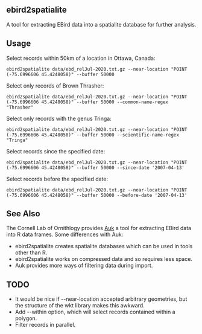 ebird2spatialite
----------------
A tool for extracting EBird data into a spatialite database for further
analysis.

Usage
-----

Select records within 50km of a location in Ottawa, Canada:
```
ebird2spatialite data/ebd_relJul-2020.txt.gz --near-location "POINT (-75.6996606 45.4248058)" --buffer 50000
```

Select only records of Brown Thrasher:
```
ebird2spatialite data/ebd_relJul-2020.txt.gz --near-location "POINT (-75.6996606 45.4248058)" --buffer 50000 --common-name-regex "Thrasher"
```

Select only records with the genus Tringa:
```
ebird2spatialite data/ebd_relJul-2020.txt.gz --near-location "POINT (-75.6996606 45.4248058)" --buffer 50000 --scientific-name-regex "Tringa"
```

Select records since the specified date:
```
ebird2spatialite data/ebd_relJul-2020.txt.gz --near-location "POINT (-75.6996606 45.4248058)" --buffer 50000 --since-date '2007-04-13'
```

Select records before the specified date:
```
ebird2spatialite data/ebd_relJul-2020.txt.gz --near-location "POINT (-75.6996606 45.4248058)" --buffer 50000 --before-date '2007-04-13'
```

See Also
--------
The Cornell Lab of Ornithlogy provides
[Auk](https://cornelllabofornithology.github.io/auk/) a tool for extracting
EBird data into R data frames. Some differences with Auk:
* ebird2spatialite creates spatialite databases which can be used in tools
other than R.
* ebird2spatialite works on compressed data and so requires less space.
* Auk provides more ways of filtering data during import.

TODO
----
* It would be nice if --near-location accepted arbitrary geometries, but the structure of
the wkt library makes this awkward.
* Add --within option, which will select records contained within a polygon.
* Filter records in parallel.
